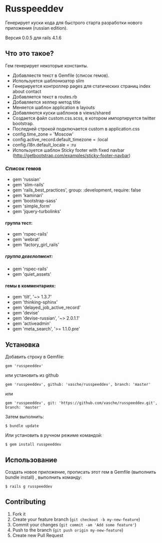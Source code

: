 # Russpeeddev

Генерирует куски кода для быстрого старта разработки нового приложения (russian edition).

Версия 0.0.5 для rails 4.1.6

## Что это такое?

Гем генерирует некоторые константы.
* Добавляестя текст в Gemfile (список гемов).
* Используется шаблонизатор slim
* Генерируется контроллер pages для статических страниц index about contact
* Добавляется текст в routes.rb
* Добавляется хелпер метод title
* Меняется шаблон application в layouts
* Добавляются куски шаблонов в views/shared
* Создается файл custom.css.scss, в котором импортируется twitter bootstrap.
* Последней строкой подключается custom в application.css
* config.time_zone = 'Moscow'
* config.active_record.default_timezone = :local
* config.i18n.default_locale = :ru
* Используется шаблон Sticky footer with fixed navbar (http://getbootstrap.com/examples/sticky-footer-navbar)

### Список гемов

* gem 'russian'
* gem 'slim-rails'
* gem 'rails_best_practices', group: :development, require: false
* gem 'kaminari'
* gem 'bootstrap-sass'
* gem 'simple_form'
* gem 'jquery-turbolinks'


#### группа тест:

* gem 'rspec-rails'
* gem 'webrat'
* gem 'factory_girl_rails'

##### группа девелопмент:

* gem 'rspec-rails'
* gem 'quiet_assets'

#### гемы в комментариях:
* gem 'tilt', '~> 1.3.7'
* gem 'thinking-sphinx'
* gem 'delayed_job_active_record'
* gem 'devise'
* gem 'devise-russian', '~> 2.0.1.1'
* gem 'activeadmin'
* gem 'meta_search', '>= 1.1.0.pre'


## Установка

Добавить строку в Gemfile:

    gem 'russpeeddev'

или установить из github

    gem 'russpeeddev', github: 'vasche/russpeeddev', branch: 'master'

или

    gem 'russpeeddev', git: 'https://github.com/vasche/russpeeddev.git', branch: 'master'

Затем выполнить:

    $ bundle update

Или установить в ручном режиме командой:

    $ gem install russpeeddev

## Использование

Создать новое приложение, прописать этот гем в Gemfile (выполнить bundle install) , выполнить команду:

    $ rails g russpeeddev



## Contributing

1. Fork it
2. Create your feature branch (`git checkout -b my-new-feature`)
3. Commit your changes (`git commit -am 'Add some feature'`)
4. Push to the branch (`git push origin my-new-feature`)
5. Create new Pull Request
